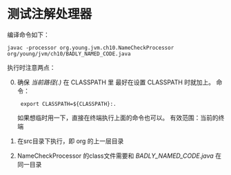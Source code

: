 测试注解处理器
===

编译命令如下：

	javac -processor org.young.jvm.ch10.NameCheckProcessor org/young/jvm/ch10/BADLY_NAMED_CODE.java

执行时注意两点：

0. 确保 *当前路径(.)* 在 CLASSPATH 里
	最好在设置 CLASSPATH 时就加上。
	命令：
	
		export CLASSPATH=${CLASSPATH}:.
		
	如果想临时用一下，直接在终端执行上面的命令也可以。 
	有效范围：当前的终端
	
0. 在src目录下执行，即 org 的上一层目录
0. NameCheckProcessor 的class文件需要和 *BADLY_NAMED_CODE.java* 在同一目录
